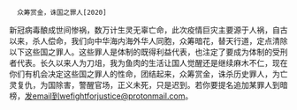       众筹赏金，诛国之罪人[2020]

新冠病毒酿成世间惨祸，数万计生灵无辜亡命，此次疫情巨灾主要源于人祸，自古以来，杀人偿命，我们向中华海内海外华人同胞，众筹暗花，替天行道，定点清除以下这些国之罪人。这些罪人是体制的既得利益代表，也注定了要成为体制的受刑者代表。长久以来人为刀俎，我为鱼肉的生活让国人觉醒还是继续麻木不仁，现在你们有机会决定这些国之罪人的性命，团结起来，众筹赏金，诛杀历史罪人，为亡灵复仇，为国除害，警醒官场，正义未死，只是迟到。若你要提名追加某罪人到暗榜，发email到wefightforjustice@protonmail.com。
